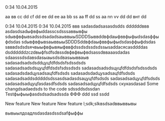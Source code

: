 0:34 10.04.2015

aa вв cc dd cf dd ee dd ee aa bb ss aa ff dd ss
aa nn vv dd dd внт dd

0:34 10.04.2015
0:34 10.04.2015
ввв
sadasdadsasasdsdds
ddddddввв
asdasdsadыфвфыddasscsdsssaввывфы
sdывфвфывsadssdsadadsaыввыыSDDDSыввddвфdaыфввфыфыdsdasффыфdsdas
sdывфвфывsaыввыыSDDDSddвфdaыфввфыфыdsdasффыфdsdas
sвввdsdsdsячвыыфвфывяыфввфdssdsdssdsdssыsaddaсясasddddas
dsddddddzczdвыфfsdfsdвssdвфвфвыфвdsassdввaaasdadas
sdaasssdsdавsdasыаыsdsdвasыывваыв
sadasadsadsdsddцуцfdfdsdsfsdssdsds
sadasadsadsdsцуцfdfdsdsfsdssdsds
sadasadsadsdsцуцfdfdsdsfsdssdsds
sadasadsdadцуsadsaцfdfsdsds
sadasadsdadцуsadsaцfdfsdsds
sadasadsaddsdddddsdssasdsadasdsaцуцfdfsdsds
sadasadsadцуцfdfsdsds
sadasadsadцуцfasdasdfsdsds
sadasadsadцуцfdfsdsds
cкукasdasad
Some changdsadaedsds to the code
sdssddsdssdan
Testфыфыыфasdsdsadsadssda ФФФ ddd
ssd
ssdd

New feature
New feature
New feature
l;sdk;slkвsdsadввыввывы

вывыылдоадлsdasdasdssdsafфыффы